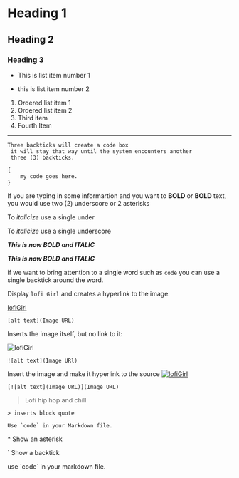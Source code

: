 # Heading 1
## Heading 2
### Heading 3

* This is list item number 1
- this is list item number 2

1. Ordered list item 1
2. Ordered list item 2
1. Third item
42. Fourth Item
---

```
Three backticks will create a code box
 it will stay that way until the system encounters another 
 three (3) backticks.
```
```
{
    my code goes here.
}
```

If you are typing in some informartion and you want to **BOLD** or __BOLD__ text, you would use two (2) underscore or 2 asterisks

To _italicize_ use a single under

To *italicize* use a single underscore

___This is now BOLD and ITALIC___

***This is now BOLD and ITALIC***

if we want to bring attention to a single word such as `code` you can use a single backtick around the word.

Display `lofi Girl` and creates a hyperlink to the image.

[lofiGirl](https://i.ytimg.com/vi/5qap5aO4i9A/maxresdefault.jpg)
```
[alt text](Image URL)
```
Inserts the image itself, but no link to it:

![lofiGirl](https://i.ytimg.com/vi/5qap5aO4i9A/maxresdefault.jpg)
```
![alt text](Image URl)
```

Insert the image and make it hyperlink to the source
[![lofiGirl](https://i.ytimg.com/vi/5qap5aO4i9A/maxresdefault.jpg)](https://i.ytimg.com/vi/5qap5aO4i9A/maxresdefault.jpg)
```
[![alt text](Image URL)](Image URL)
```
>Lofi hip hop and chill
```
> inserts block quote
```
``Use `code` in your Markdown file.``

\* Show an asterisk

\` Show a backtick

use \`code\` in your markdown file.




